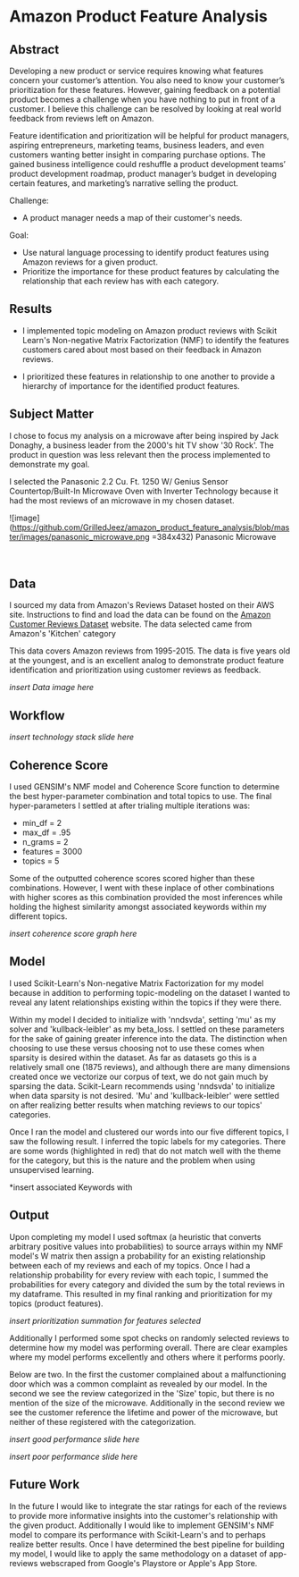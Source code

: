 # Amazon Product Feature Analysis

## Abstract

Developing a new product or service requires knowing what features concern your customer’s attention. You also need to know your customer’s prioritization for these features. However, gaining feedback on a potential product becomes a challenge when you have nothing to put in front of a customer. I believe this challenge can be resolved by looking at real world feedback from reviews left on Amazon.

Feature identification and prioritization will be helpful for product managers, aspiring entrepreneurs, marketing teams, business leaders, and even customers wanting better insight in comparing purchase options. The gained business intelligence could reshuffle a product development teams’ product development roadmap, product manager’s budget in developing certain features, and marketing’s narrative selling the product.

Challenge:

  - A product manager needs a map of their customer's needs. 

Goal:

  - Use natural language processing to identify product features using Amazon reviews for a given product.
  - Prioritize the importance for these product features by calculating the relationship that each review has with each category.
 

## Results


  - I implemented topic modeling on Amazon product reviews with Scikit Learn's Non-negative Matrix Factorization (NMF) to identify the features customers cared about most based on their feedback in Amazon reviews.

  - I prioritized these features in relationship to one another to provide a hierarchy of importance for the identified product features. 


## Subject Matter

I chose to focus my analysis on a microwave after being inspired by Jack Donaghy, a business leader from the 2000's hit TV show '30 Rock'. The product in question was less relevant then the process implemented to demonstrate my goal.

I selected the Panasonic 2.2 Cu. Ft. 1250 W/ Genius Sensor Countertop/Built-In Microwave Oven with Inverter Technology because it had the most reviews of an microwave in my chosen dataset.

![image](https://github.com/GrilledJeez/amazon_product_feature_analysis/blob/master/images/panasonic_microwave.png =384x432)
Panasonic Microwave
   <br><br><br>

## Data

I sourced my data from Amazon's Reviews Dataset hosted on their AWS site. Instructions to find and load the data can be found on the [Amazon Customer Reviews Dataset](https://s3.amazonaws.com/amazon-reviews-pds/readme.html) website. The data selected came from Amazon's 'Kitchen' category

This data covers Amazon reviews from 1995-2015. The data is five years old at the youngest, and is an excellent analog to demonstrate product feature identification and prioritization using customer reviews as feedback.

*insert Data image here*


## Workflow

*insert technology stack slide here*


## Coherence Score

I used GENSIM's NMF model and Coherence Score function to determine the best hyper-parameter combination and total topics to use. The final hyper-parameters I settled at after trialing multiple iterations was:

 - min_df = 2
 - max_df = .95
 - n_grams = 2
 - features = 3000
 - topics = 5

Some of the outputted coherence scores scored higher than these combinations. However, I went with these inplace of other combinations with higher scores as this combination provided the most inferences while holding the highest similarity amongst associated keywords within my different topics.

*insert coherence score graph here*


## Model

I used Scikit-Learn's Non-negative Matrix Factorization for my model because in addition to performing topic-modeling on the dataset I wanted to reveal any latent relationships existing within the topics if they were there.

Within my model I decided to initialize with 'nndsvda', setting 'mu' as my solver and 'kullback-leibler' as my beta_loss. I settled on these parameters for the sake of gaining greater inference into the data. The distinction when choosing to use these versus choosing not to use these comes when sparsity is desired within the dataset. As far as datasets go this is a relatively small one (1875 reviews), and although there are many dimensions created once we vectorize our corpus of text, we do not gain much by sparsing the data. Scikit-Learn recommends using 'nndsvda' to initialize when data sparsity is not desired. 'Mu' and 'kullback-leibler' were settled on after realizing better results when matching reviews to our topics' categories.

Once I ran the model and clustered our words into our five different topics, I saw the following result. I inferred the topic labels for my categories. There are some words (highlighted in red) that do not match well with the theme for the category, but this is the nature and the problem when using unsupervised learning.

*insert associated Keywords with 


## Output

Upon completing my model I used softmax (a heuristic that converts arbitrary positive values into probabilities) to source arrays within my NMF model's W matrix then assign a probability for an existing relationship between each of my reviews and each of my topics. Once I had a relationship probability for every review with each topic, I summed the probabilities for every category and divided the sum by the total reviews in my dataframe. This resulted in my final ranking and prioritization for my topics (product features). 

*insert prioritization summation for features selected*


Additionally I performed some spot checks on randomly selected reviews to determine how my model was performing overall. There are clear examples where my model performs excellently and others where it performs poorly. 

Below are two. In the first the customer complained about a malfunctioning door which was a common complaint as revealed by our model. In the second we see the review categorized in the 'Size' topic, but there is no mention of the size of the microwave. Additionally in the second review we see the customer reference the lifetime and power of the microwave, but neither of these registered with the categorization. 

*insert good performance slide here*

*insert poor performance slide here*


## Future Work

In the future I would like to integrate the star ratings for each of the reviews to provide more informative insights into the customer's relationship with the given product. Additionally I would like to implement GENSIM's NMF model to compare its performance with Scikit-Learn's and to perhaps realize better results. Once I have determined the best pipeline for building my model, I would like to apply the same methodology on a dataset of app-reviews webscraped from Google's Playstore or Apple's App Store. 